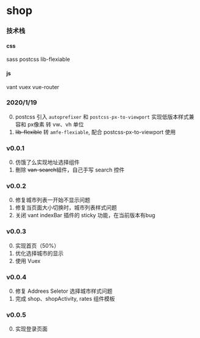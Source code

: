# shop

### 技术栈
#### css
sass
postcss
lib-flexiable
#### js
vant
vuex
vue-router


### 2020/1/19 
0. postcss 引入 `autoprefixer` 和 `postcss-px-to-viewport` 实现低版本样式兼容和 px像素 转 vw、vh 单位
0. ~~lib-flexible~~ 转 `amfe-flexiable`, 配合 postcss-px-to-viewport 使用


### v0.0.1
0. 仿饿了么实现地址选择组件
0. 刪除 ~~van-search~~組件，自己手写 search 控件

### v0.0.2
0. 修复城市列表一开始不显示问题
0. 修复当页面大小切换时，城市列表样式问题
0. 关闭 vant indexBar 插件的 sticky 功能，在当前版本有bug


### v0.0.3
0. 实现首页（50%）
0. 优化选择城市的显示
0. 使用 Vuex

### v0.0.4
0. 修复 Addrees Seletor 选择城市样式问题
0. 完成 shop、shopActivity, rates 组件模板

### v0.0.5
0. 实现登录页面

